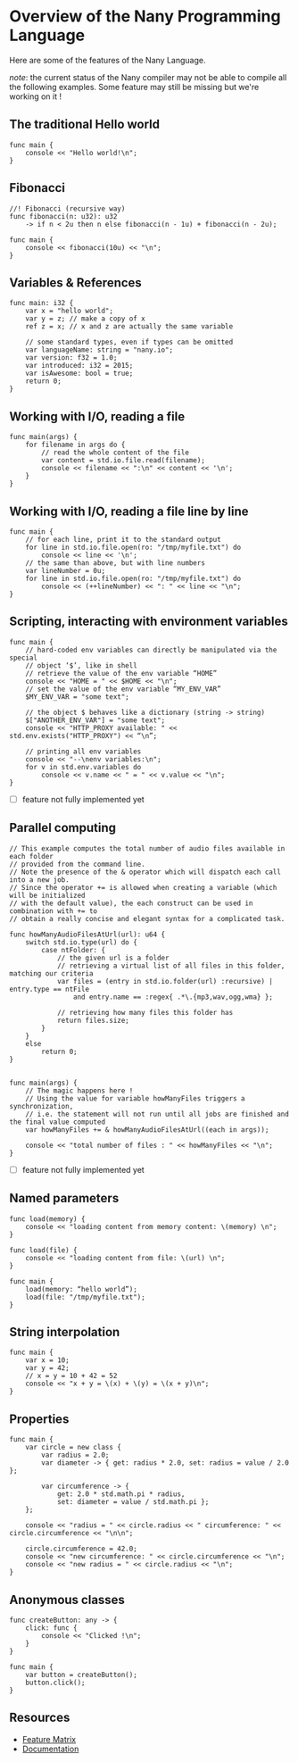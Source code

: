 # Overview of the Nany Programming Language

Here are some of the features of the Nany Language.

*note*: the current status of the Nany compiler may not be able to compile
all the following examples. Some feature may still be missing but we're
working on it !



## The traditional Hello world

```nany
func main {
	console << "Hello world!\n";
}
```



## Fibonacci

```nany
//! Fibonacci (recursive way)
func fibonacci(n: u32): u32
	-> if n < 2u then n else fibonacci(n - 1u) + fibonacci(n - 2u);

func main {
	console << fibonacci(10u) << "\n";
}
```



## Variables & References

```nany
func main: i32 {
	var x = "hello world";
	var y = z; // make a copy of x
	ref z = x; // x and z are actually the same variable

	// some standard types, even if types can be omitted
	var languageName: string = "nany.io";
	var version: f32 = 1.0;
	var introduced: i32 = 2015;
	var isAwesome: bool = true;
	return 0;
}
```



## Working with I/O, reading a file

```nany
func main(args) {
	for filename in args do {
		// read the whole content of the file
		var content = std.io.file.read(filename);
		console << filename << ":\n" << content << '\n';
	}
}
```




## Working with I/O, reading a file line by line

```nany
func main {
	// for each line, print it to the standard output
	for line in std.io.file.open(ro: "/tmp/myfile.txt") do
		console << line << '\n';
	// the same than above, but with line numbers
	var lineNumber = 0u;
	for line in std.io.file.open(ro: "/tmp/myfile.txt") do
		console << (++lineNumber) << ": " << line << "\n";
}
```



## Scripting, interacting with environment variables

```nany
func main {
	// hard-coded env variables can directly be manipulated via the special
	// object ‘$’, like in shell
	// retrieve the value of the env variable “HOME”
	console << "HOME = " << $HOME << "\n";
	// set the value of the env variable “MY_ENV_VAR”
	$MY_ENV_VAR = "some text";

	// the object $ behaves like a dictionary (string -> string)
	$["ANOTHER_ENV_VAR"] = "some text";
	console << "HTTP_PROXY available: " << std.env.exists("HTTP_PROXY") << “\n”;

	// printing all env variables
	console << "--\nenv variables:\n";
	for v in std.env.variables do
		console << v.name << " = " << v.value << "\n";
}
```
- [ ] feature not fully implemented yet



## Parallel computing

```nany
// This example computes the total number of audio files available in each folder
// provided from the command line.
// Note the presence of the & operator which will dispatch each call into a new job.
// Since the operator += is allowed when creating a variable (which will be initialized
// with the default value), the each construct can be used in combination with += to
// obtain a really concise and elegant syntax for a complicated task.

func howManyAudioFilesAtUrl(url): u64 {
	switch std.io.type(url) do {
		case ntFolder: {
			// the given url is a folder
			// retrieving a virtual list of all files in this folder, matching our criteria
			var files = (entry in std.io.folder(url) :recursive) | entry.type == ntFile
				and entry.name == :regex{ .*\.{mp3,wav,ogg,wma} };

			// retrieving how many files this folder has
			return files.size;
		}
	}
	else
		return 0;
}


func main(args) {
	// The magic happens here !
	// Using the value for variable howManyFiles triggers a synchronization,
	// i.e. the statement will not run until all jobs are finished and the final value computed
	var howManyFiles += & howManyAudioFilesAtUrl((each in args));

	console << "total number of files : " << howManyFiles << "\n";
}
```
- [ ] feature not fully implemented yet



## Named parameters

```nany
func load(memory) {
	console << "loading content from memory content: \(memory) \n";
}

func load(file) {
	console << "loading content from file: \(url) \n";
}

func main {
	load(memory: “hello world”);
	load(file: "/tmp/myfile.txt");
}
```



## String interpolation

```nany
func main {
	var x = 10;
	var y = 42;
	// x = y = 10 + 42 = 52
	console << "x + y = \(x) + \(y) = \(x + y)\n";
}
```



## Properties

```nany
func main {
	var circle = new class {
		var radius = 2.0;
		var diameter -> { get: radius * 2.0, set: radius = value / 2.0 };

		var circumference -> {
			get: 2.0 * std.math.pi * radius,
			set: diameter = value / std.math.pi };
	};

	console << "radius = " << circle.radius << " circumference: " << circle.circumference << "\n\n";

	circle.circumference = 42.0;
	console << "new circumference: " << circle.circumference << "\n";
	console << "new radius = " << circle.radius << "\n";
}
```



## Anonymous classes

```nany
func createButton: any -> {
	click: func {
		console << "Clicked !\n";
	}
}

func main {
	var button = createButton();
	button.click();
}
```


## Resources

 * [Feature Matrix](http://nany.io/en/feature-matrix/)
 * [Documentation](http://nany.io/en/docs/latest/)
